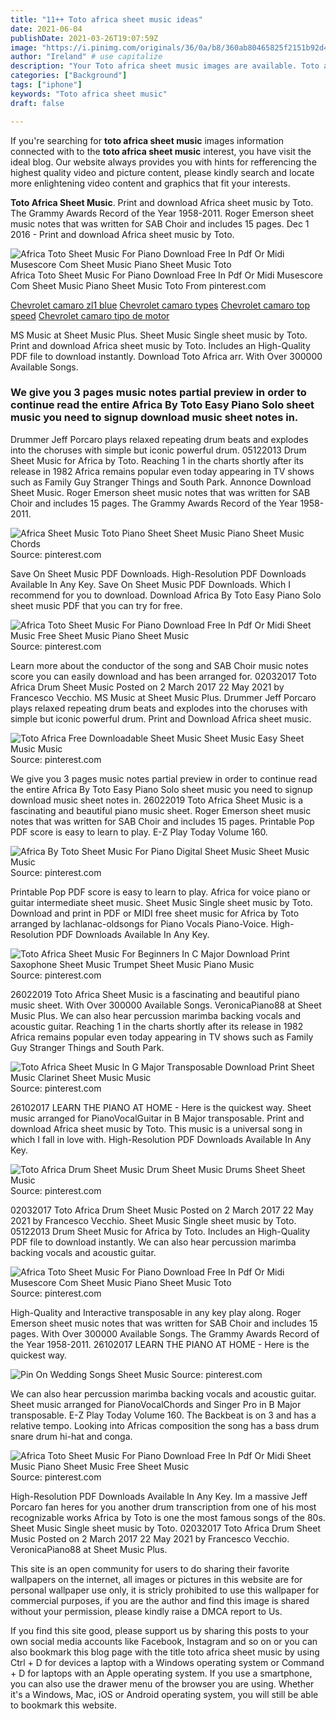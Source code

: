 ```yaml
---
title: "11++ Toto africa sheet music ideas"
date: 2021-06-04
publishDate: 2021-03-26T19:07:59Z
image: "https://i.pinimg.com/originals/36/0a/b8/360ab80465825f2151b92d4cebe07862.png"
author: "Ireland" # use capitalize
description: "Your Toto africa sheet music images are available. Toto africa sheet music are a topic that is being searched for and liked by netizens today. You can Download the Toto africa sheet music files here. Get all free photos and vectors."
categories: ["Background"]
tags: ["iphone"]
keywords: "Toto africa sheet music"
draft: false

---
```


If you're searching for **toto africa sheet music** images information connected with to the **toto africa sheet music** interest, you have visit the ideal  blog.  Our website always  provides you with  hints  for refferencing  the highest  quality video and picture  content, please kindly search and locate more enlightening video content and graphics  that fit your interests.

**Toto Africa Sheet Music**. Print and download Africa sheet music by Toto. The Grammy Awards Record of the Year 1958-2011. Roger Emerson sheet music notes that was written for SAB Choir and includes 15 pages. Dec 1 2016 - Print and download Africa sheet music by Toto.

![Africa Toto Sheet Music For Piano Download Free In Pdf Or Midi Musescore Com Sheet Music Piano Sheet Music Toto](https://i.pinimg.com/originals/d5/f1/44/d5f14449fb6825b8101a0a72c2a3c043.png "Africa Toto Sheet Music For Piano Download Free In Pdf Or Midi Musescore Com Sheet Music Piano Sheet Music Toto")
Africa Toto Sheet Music For Piano Download Free In Pdf Or Midi Musescore Com Sheet Music Piano Sheet Music Toto From pinterest.com

[Chevrolet camaro zl1 blue](/chevrolet-camaro-zl1-blue/)
[Chevrolet camaro types](/chevrolet-camaro-types/)
[Chevrolet camaro top speed](/chevrolet-camaro-top-speed/)
[Chevrolet camaro tipo de motor](/chevrolet-camaro-tipo-de-motor/)

MS Music at Sheet Music Plus. Sheet Music Single sheet music by Toto. Print and download Africa sheet music by Toto. Includes an High-Quality PDF file to download instantly. Download Toto Africa arr. With Over 300000 Available Songs.

### We give you 3 pages music notes partial preview in order to continue read the entire Africa By Toto Easy Piano Solo sheet music you need to signup download music sheet notes in.

Drummer Jeff Porcaro plays relaxed repeating drum beats and explodes into the choruses with simple but iconic powerful drum. 05122013 Drum Sheet Music for Africa by Toto. Reaching 1 in the charts shortly after its release in 1982 Africa remains popular even today appearing in TV shows such as Family Guy Stranger Things and South Park. Annonce Download Sheet Music. Roger Emerson sheet music notes that was written for SAB Choir and includes 15 pages. The Grammy Awards Record of the Year 1958-2011.


![Africa Sheet Music Toto Piano Sheet Sheet Music Piano Sheet Music Chords](https://i.pinimg.com/736x/35/b6/2b/35b62b4ecceba93690c440069c40ad8a.jpg "Africa Sheet Music Toto Piano Sheet Sheet Music Piano Sheet Music Chords")
Source: pinterest.com

Save On Sheet Music PDF Downloads. High-Resolution PDF Downloads Available In Any Key. Save On Sheet Music PDF Downloads. Which I recommend for you to download. Download Africa By Toto Easy Piano Solo sheet music PDF that you can try for free.

![Africa Toto Sheet Music For Piano Download Free In Pdf Or Midi Sheet Music Free Sheet Music Piano Sheet Music](https://i.pinimg.com/originals/e8/02/75/e8027577696ab176af92880d342d8db9.png "Africa Toto Sheet Music For Piano Download Free In Pdf Or Midi Sheet Music Free Sheet Music Piano Sheet Music")
Source: pinterest.com

Learn more about the conductor of the song and SAB Choir music notes score you can easily download and has been arranged for. 02032017 Toto Africa Drum Sheet Music Posted on 2 March 2017 22 May 2021 by Francesco Vecchio. MS Music at Sheet Music Plus. Drummer Jeff Porcaro plays relaxed repeating drum beats and explodes into the choruses with simple but iconic powerful drum. Print and Download Africa sheet music.

![Toto Africa Free Downloadable Sheet Music Sheet Music Easy Sheet Music Music](https://i.pinimg.com/originals/8e/ca/3b/8eca3b03879558a9b2eef16a8e03b498.jpg "Toto Africa Free Downloadable Sheet Music Sheet Music Easy Sheet Music Music")
Source: pinterest.com

We give you 3 pages music notes partial preview in order to continue read the entire Africa By Toto Easy Piano Solo sheet music you need to signup download music sheet notes in. 26022019 Toto Africa Sheet Music is a fascinating and beautiful piano music sheet. Roger Emerson sheet music notes that was written for SAB Choir and includes 15 pages. Printable Pop PDF score is easy to learn to play. E-Z Play Today Volume 160.

![Africa By Toto Sheet Music For Piano Digital Sheet Music Sheet Music Music](https://i.pinimg.com/originals/d7/5f/b9/d75fb901ababf8d3af2786d72d4a9010.png "Africa By Toto Sheet Music For Piano Digital Sheet Music Sheet Music Music")
Source: pinterest.com

Printable Pop PDF score is easy to learn to play. Africa for voice piano or guitar intermediate sheet music. Sheet Music Single sheet music by Toto. Download and print in PDF or MIDI free sheet music for Africa by Toto arranged by lachlanac-oldsongs for Piano Vocals Piano-Voice. High-Resolution PDF Downloads Available In Any Key.

![Toto Africa Sheet Music For Beginners In C Major Download Print Saxophone Sheet Music Trumpet Sheet Music Piano Music](https://i.pinimg.com/originals/2b/a6/47/2ba647b5181c93eb92cfded1fa0746e1.gif "Toto Africa Sheet Music For Beginners In C Major Download Print Saxophone Sheet Music Trumpet Sheet Music Piano Music")
Source: pinterest.com

26022019 Toto Africa Sheet Music is a fascinating and beautiful piano music sheet. With Over 300000 Available Songs. VeronicaPiano88 at Sheet Music Plus. We can also hear percussion marimba backing vocals and acoustic guitar. Reaching 1 in the charts shortly after its release in 1982 Africa remains popular even today appearing in TV shows such as Family Guy Stranger Things and South Park.

![Toto Africa Sheet Music In G Major Transposable Download Print Sheet Music Clarinet Sheet Music Music](https://i.pinimg.com/originals/40/9b/ca/409bcaa5d56ad99a458b42475034c349.gif "Toto Africa Sheet Music In G Major Transposable Download Print Sheet Music Clarinet Sheet Music Music")
Source: pinterest.com

26102017 LEARN THE PIANO AT HOME - Here is the quickest way. Sheet music arranged for PianoVocalGuitar in B Major transposable. Print and download Africa sheet music by Toto. This music is a universal song in which I fall in love with. High-Resolution PDF Downloads Available In Any Key.

![Toto Africa Drum Sheet Music Drum Sheet Music Drums Sheet Sheet Music](https://i.pinimg.com/originals/1f/8e/e4/1f8ee4f5955f34929fc3540eec300399.png "Toto Africa Drum Sheet Music Drum Sheet Music Drums Sheet Sheet Music")
Source: pinterest.com

02032017 Toto Africa Drum Sheet Music Posted on 2 March 2017 22 May 2021 by Francesco Vecchio. Sheet Music Single sheet music by Toto. 05122013 Drum Sheet Music for Africa by Toto. Includes an High-Quality PDF file to download instantly. We can also hear percussion marimba backing vocals and acoustic guitar.

![Africa Toto Sheet Music For Piano Download Free In Pdf Or Midi Musescore Com Sheet Music Piano Sheet Music Toto](https://i.pinimg.com/originals/d5/f1/44/d5f14449fb6825b8101a0a72c2a3c043.png "Africa Toto Sheet Music For Piano Download Free In Pdf Or Midi Musescore Com Sheet Music Piano Sheet Music Toto")
Source: pinterest.com

High-Quality and Interactive transposable in any key play along. Roger Emerson sheet music notes that was written for SAB Choir and includes 15 pages. With Over 300000 Available Songs. The Grammy Awards Record of the Year 1958-2011. 26102017 LEARN THE PIANO AT HOME - Here is the quickest way.

![Pin On Wedding Songs Sheet Music](https://i.pinimg.com/originals/2c/1e/f2/2c1ef273a65d112a0ba5885e8cb1ab41.png "Pin On Wedding Songs Sheet Music")
Source: pinterest.com

We can also hear percussion marimba backing vocals and acoustic guitar. Sheet music arranged for PianoVocalChords and Singer Pro in B Major transposable. E-Z Play Today Volume 160. The Backbeat is on 3 and has a relative tempo. Looking into Africas composition the song has a bass drum snare drum hi-hat and conga.

![Africa Toto Sheet Music For Piano Download Free In Pdf Or Midi Sheet Music Piano Sheet Music Free Sheet Music](https://i.pinimg.com/originals/36/0a/b8/360ab80465825f2151b92d4cebe07862.png "Africa Toto Sheet Music For Piano Download Free In Pdf Or Midi Sheet Music Piano Sheet Music Free Sheet Music")
Source: pinterest.com

High-Resolution PDF Downloads Available In Any Key. Im a massive Jeff Porcaro fan heres for you another drum transcription from one of his most recognizable works Africa by Toto is one the most famous songs of the 80s. Sheet Music Single sheet music by Toto. 02032017 Toto Africa Drum Sheet Music Posted on 2 March 2017 22 May 2021 by Francesco Vecchio. VeronicaPiano88 at Sheet Music Plus.

This site is an open community for users to do sharing their favorite wallpapers on the internet, all images or pictures in this website are for personal wallpaper use only, it is stricly prohibited to use this wallpaper for commercial purposes, if you are the author and find this image is shared without your permission, please kindly raise a DMCA report to Us.

If you find this site good, please support us by sharing this posts to your own social media accounts like Facebook, Instagram and so on or you can also bookmark this blog page with the title toto africa sheet music by using Ctrl + D for devices a laptop with a Windows operating system or Command + D for laptops with an Apple operating system. If you use a smartphone, you can also use the drawer menu of the browser you are using. Whether it's a Windows, Mac, iOS or Android operating system, you will still be able to bookmark this website.
